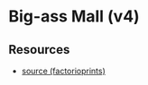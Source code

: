 # Big-ass Mall (v4)

## Resources

- [source (factorioprints)](https://factorioprints.com/view/-LKP3u-fYMTzons91uit)